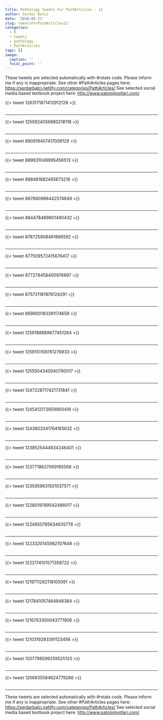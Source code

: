 ```yaml
---
title: Pathology Tweets For PathArticles - 12
author: Serdar Balci
date: '2020-05-21'
slug: tweetsForPathArticles12
categories:
  - R
  - tweets
  - pathology
  - PathArticles
tags: []
image:
  caption: ''
  focal_point: ''
---
```



These tweets are selected automatically with #rstats code. Please inform me if any is inappropriate.
See other #PathArticles pages here: https://serdarbalci.netlify.com/categories/PathArticles/ 
See selected social media based textbook project here: http://www.patolojinotlari.com/

{{< tweet 1263171871412912129 >}}
<br>
<br>
<hr>
{{< tweet 1250924056880218118 >}}
<br>
<br>
<hr>
{{< tweet 890919407417008128 >}}
<br>
<br>
<hr>
{{< tweet 889831049995456513 >}}
<br>
<br>
<hr>
{{< tweet 888461882465673216 >}}
<br>
<br>
<hr>
{{< tweet 887660988442574849 >}}
<br>
<br>
<hr>
{{< tweet 884478489801490432 >}}
<br>
<br>
<hr>
{{< tweet 878725908491886592 >}}
<br>
<br>
<hr>
{{< tweet 877509572415676417 >}}
<br>
<br>
<hr>
{{< tweet 877278458400976897 >}}
<br>
<br>
<hr>
{{< tweet 875721181978124291 >}}
<br>
<br>
<hr>
{{< tweet 869900183391174658 >}}
<br>
<br>
<hr>
{{< tweet 1259188889677451264 >}}
<br>
<br>
<hr>
{{< tweet 1259151159761276933 >}}
<br>
<br>
<hr>
{{< tweet 1255504340040790017 >}}
<br>
<br>
<hr>
{{< tweet 1247228717421731841 >}}
<br>
<br>
<hr>
{{< tweet 1245412172659900416 >}}
<br>
<br>
<hr>
{{< tweet 1243603341764165632 >}}
<br>
<br>
<hr>
{{< tweet 1238525444934246401 >}}
<br>
<br>
<hr>
{{< tweet 1237718627069165568 >}}
<br>
<br>
<hr>
{{< tweet 1235959631501037571 >}}
<br>
<br>
<hr>
{{< tweet 1228019789542486017 >}}
<br>
<br>
<hr>
{{< tweet 1224950785634635776 >}}
<br>
<br>
<hr>
{{< tweet 1223320145982107648 >}}
<br>
<br>
<hr>
{{< tweet 1222174101571358722 >}}
<br>
<br>
<hr>
{{< tweet 1219711262118105091 >}}
<br>
<br>
<hr>
{{< tweet 1217841057464848384 >}}
<br>
<br>
<hr>
{{< tweet 1216763300043771906 >}}
<br>
<br>
<hr>
{{< tweet 1210319283391123456 >}}
<br>
<br>
<hr>
{{< tweet 1207798599259525120 >}}
<br>
<br>
<hr>
{{< tweet 1206935584624779266 >}}
<br>
<br>
<hr>


These tweets are selected automatically with #rstats code. Please inform me if any is inappropriate.
See other #PathArticles pages here: https://serdarbalci.netlify.com/categories/PathArticles/ 
See selected social media based textbook project here: http://www.patolojinotlari.com/
